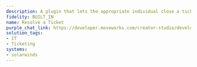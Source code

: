 ```yaml
---
description: A plugin that lets the appropriate individual close a ticket.
fidelity: BUILT_IN
name: Resolve a Ticket
purple_chat_link: https://developer.moveworks.com/creator-studio/developer-tools/purple-chat/?conversation=%7B%22startTimestamp%22%3A%2211%3A43+AM%22%2C%22messages%22%3A%5B%7B%22parts%22%3A%5B%7B%22richText%22%3A%22Hey%2C+my+VPN+issue+is+fixed+now.+Can+you+close+my+ticket+%2378912%3F%22%7D%5D%2C%22role%22%3A%22user%22%7D%2C%7B%22parts%22%3A%5B%7B%22richText%22%3A%22That%E2%80%99s+great+to+hear%21+I%E2%80%99ll+mark+%3Cb%3ETicket+%2378912%3C%2Fb%3E+as+%27Resolved.%27+Before+closing%2C+would+you+like+to+add+a+resolution+note%3F%22%7D%5D%2C%22role%22%3A%22assistant%22%7D%2C%7B%22parts%22%3A%5B%7B%22richText%22%3A%22Yes%2C+the+issue+was+resolved+after+updating+the+VPN+client.%22%7D%5D%2C%22role%22%3A%22user%22%7D%2C%7B%22parts%22%3A%5B%7B%22richText%22%3A%22%3Cp%3EI%E2%80%99ve+updated+the+ticket+with+your+resolution+note+and+marked+it+as+%3Cstrong%3EResolved.%3C%2Fstrong%3E%26nbsp%3B%3C%2Fp%3E%22%7D%5D%2C%22role%22%3A%22assistant%22%7D%5D%7D
solution_tags:
- IT
- Ticketing
systems:
- solarwinds
---
```

